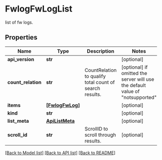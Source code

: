 # FwlogFwLogList

list of fw logs.
## Properties
Name | Type | Description | Notes
------------ | ------------- | ------------- | -------------
**api_version** | **str** |  | [optional] 
**count_relation** | **str** | CountRelation to qualify total count of search results. | [optional]  if omitted the server will use the default value of "notsupported"
**items** | [**[FwlogFwLog]**](FwlogFwLog.md) |  | [optional] 
**kind** | **str** |  | [optional] 
**list_meta** | [**ApiListMeta**](ApiListMeta.md) |  | [optional] 
**scroll_id** | **str** | ScrollID to scroll through results. | [optional] 

[[Back to Model list]](../README.md#documentation-for-models) [[Back to API list]](../README.md#documentation-for-api-endpoints) [[Back to README]](../README.md)


